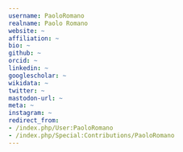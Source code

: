 ```yaml
---
username: PaoloRomano
realname: Paolo Romano
website: ~
affiliation: ~
bio: ~
github: ~
orcid: ~
linkedin: ~
googlescholar: ~
wikidata: ~
twitter: ~
mastodon-url: ~
meta: ~
instagram: ~
redirect_from:
- /index.php/User:PaoloRomano
- /index.php/Special:Contributions/PaoloRomano
---
```

